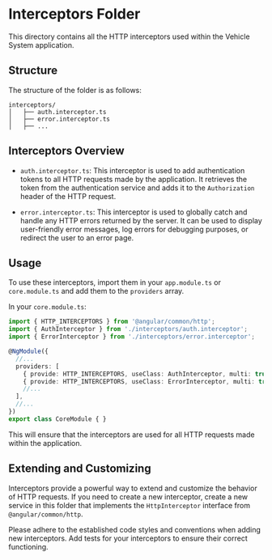 # Interceptors Folder

This directory contains all the HTTP interceptors used within the Vehicle System application.

## Structure

The structure of the folder is as follows:

```plaintext
interceptors/
│   ├── auth.interceptor.ts
│   ├── error.interceptor.ts
│   ├── ...
```

## Interceptors Overview

- `auth.interceptor.ts`: This interceptor is used to add authentication tokens to all HTTP requests made by the application. It retrieves the token from the authentication service and adds it to the `Authorization` header of the HTTP request.

- `error.interceptor.ts`: This interceptor is used to globally catch and handle any HTTP errors returned by the server. It can be used to display user-friendly error messages, log errors for debugging purposes, or redirect the user to an error page.

## Usage

To use these interceptors, import them in your `app.module.ts` or `core.module.ts` and add them to the `providers` array.

In your `core.module.ts`:

```typescript
import { HTTP_INTERCEPTORS } from '@angular/common/http';
import { AuthInterceptor } from './interceptors/auth.interceptor';
import { ErrorInterceptor } from './interceptors/error.interceptor';

@NgModule({
  //...
  providers: [
    { provide: HTTP_INTERCEPTORS, useClass: AuthInterceptor, multi: true },
    { provide: HTTP_INTERCEPTORS, useClass: ErrorInterceptor, multi: true },
    //...
  ],
  //...
})
export class CoreModule { }
```

This will ensure that the interceptors are used for all HTTP requests made within the application.

## Extending and Customizing

Interceptors provide a powerful way to extend and customize the behavior of HTTP requests. If you need to create a new interceptor, create a new service in this folder that implements the `HttpInterceptor` interface from `@angular/common/http`.

Please adhere to the established code styles and conventions when adding new interceptors. Add tests for your interceptors to ensure their correct functioning.
